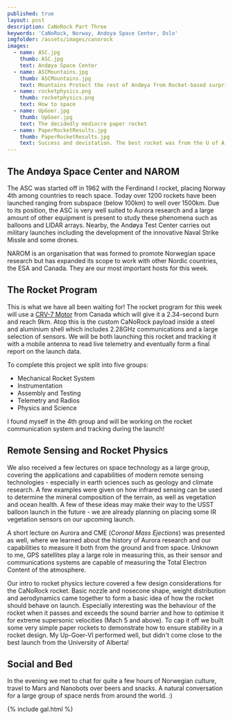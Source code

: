 ```yaml
---
published: true
layout: post
description: CaNoRock Part Three
keywords: 'CaNoRock, Norway, Andoya Space Center, Oslo'
imgfolder: /assets/images/canorock
images:
  - name: ASC.jpg
    thumb: ASC.jpg
    text: Andøya Space Center
  - name: ASCMountains.jpg
    thumb: ASCMountains.jpg
    text: Mountains Protect the rest of Andøya from Rocket-based surprises!
  - name: rocketphysics.png
    thumb: rocketphysics.png
    text: How to space
  - name: UpGoer.jpg
    thumb: UpGoer.jpg
    text: The decidedly mediocre paper rocket
  - name: PaperRocketResults.jpg
    thumb: PaperRocketResults.jpg
    text: Success and devistation. The best rocket was from the U of A.
---
```

## The Andøya Space Center and NAROM
The ASC was started off in 1962 with the Ferdinand I rocket, placing Norway 4th among countries to reach space. Today over 1200 rockets
have been launched ranging from subspace (below 100km) to well over 1500km. Due to its position, the ASC is very well suited to Aurora
research and a large amount of other equipment is present to study these phenomena such as balloons and LIDAR arrays. Nearby, the Andøya
Test Center carries out military launches including the development of the innovative Naval Strike Missle and some drones.

NAROM is an organisation that was formed to promote Norwegian space research but has expanded its scope to work with other Nordic countries,
the ESA and Canada. They are our most important hosts for this week.

## The Rocket Program
This is what we have all been waiting for! The rocket program for this week will use a [CRV-7 Motor](https://en.wikipedia.org/wiki/CRV7) from
Canada which will give it a 2.34-second burn and reach 9km. Atop this is the custom CaNoRock payload inside a steel and aluminium shell which
includes 2.28GHz communications and a large selection of sensors. We will be both launching this rocket and tracking it with a mobile antenna to read live telemetry and eventually form a final report on the launch data.

To complete this project we split into five groups:
- Mechanical Rocket System
- Instrumentation
- Assembly and Testing
- Telemetry and Radios
- Physics and Science

I found myself in the 4th group and will be working on the rocket communication system and tracking during the launch!

## Remote Sensing and Rocket Physics
We also received a few lectures on space technology as a large group, covering the applications and capabilities of modern remote sensing technologies - especially in earth sciences such as geology and climate research. A few examples were given on how infrared sensing can be used to determine the mineral composition of the terrain, as well as vegetation and ocean health. A few of these ideas may make their way
to the USST balloon launch in the future - we are already planning on placing some IR vegetation sensors on our upcoming launch.

A short lecture on Aurora and CME (*Coronal Mass Ejections*) was presented as well, where we learned about the history of Aurora research
and our capabilities to measure it both from the ground and from space. Unknown to me, GPS satellites play a large role in measuring this, 
as their sensor and communications systems are capable of measuring the Total Electron Content of the atmosphere.

Our intro to rocket physics lecture covered a few design considerations for the CaNoRock rocket. Basic nozzle and nosecone shape, weight distribution
and aerodynamics came together to form a basic idea of how the rocket should behave on launch. Especially interesting was the behaviour of the rocket
when it passes and exceeds the sound barrier and how to optimise it for extreme supersonic velocities (Mach 5 and above). To cap it off we built
some very simple paper rockets to demonstrate how to ensure stability in a rocket design. My Up-Goer-VI performed well, but didn't come close to the best launch from the University
of Alberta!

## Social and Bed
In the evening we met to chat for quite a few hours of Norwegian culture, travel to Mars and Nanobots over beers and snacks. A natural conversation for a large group of space nerds from around the world. :)

{% include gal.html %}
